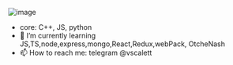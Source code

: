 ![image](https://www.codewars.com/users/rsschool_e9ffd7b026ef2d27/badges/large)
- core: C++, JS, python
- 🌱 I’m currently learning JS,TS,node,express,mongo,React,Redux,webPack, OtcheNash
- 📫 How to reach me: telegram @vscalett
